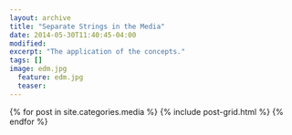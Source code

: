 ```yaml
---
layout: archive
title: "Separate Strings in the Media"
date: 2014-05-30T11:40:45-04:00
modified:
excerpt: "The application of the concepts."
tags: []
image: edm.jpg
  feature: edm.jpg
  teaser:
---
```


<div class="tiles">
{% for post in site.categories.media %}
  {% include post-grid.html %}
{% endfor %}
</div><!-- /.tiles -->